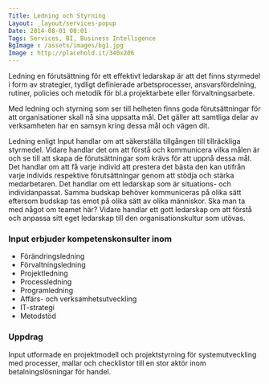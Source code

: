 ```yaml
---
Title: Ledning och Styrning
Layout: _layout/services-popup
Date: 2014-08-01 00:01
Tags: Services, BI, Business Intelligence
BgImage : /assets/images/bg1.jpg
Image : http://placehold.it/340x206
---
```


Ledning en förutsättning för ett effektivt ledarskap
är att det finns styrmedel i form av strategier, tydligt definierade arbetsprocesser, ansvarsfördelning, rutiner, policies och metodik för bl.a projektarbete eller förvaltningsarbete.


Med ledning och styrning som ser till helheten finns goda förutsättningar för att organisationer skall nå sina uppsatta mål. Det gäller att samtliga delar av verksamheten har en samsyn kring dessa mål och vägen dit.


Ledning enligt Input handlar om att säkerställa tillgången till tillräckliga styrmedel. Vidare handlar det om att förstå och kommunicera vilka målen är och se till att skapa de förutsättningar som krävs för att uppnå dessa mål. Det handlar om att få varje individ att prestera det bästa den kan utifrån varje individs respektive förutsättningar genom att stödja och stärka medarbetaren. Det handlar om ett ledarskap som är situations- och individanpassat. Samma budskap behöver kommuniceras på olika sätt eftersom budskap tas emot på olika sätt av olika människor. Ska man ta med något om teamet här? Vidare handlar ett gott ledarskap om att förstå och anpassa sitt eget ledarskap till den organisationskultur som utövas.


### Input erbjuder kompetenskonsulter inom
- Förändringsledning
- Förvaltningsledning
- Projektledning
- Processledning
- Programledning
- Affärs- och verksamhetsutveckling
- IT-strategi
- Metodstöd

### Uppdrag
Input utformade en projektmodell och projektstyrning för systemutveckling med processer, mallar och checklistor till en stor aktör inom betalningslösningar för handel.
